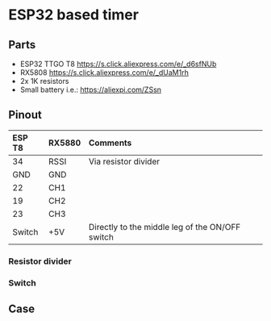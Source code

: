 # ESP32 based timer #

## Parts ##
* ESP32 TTGO T8 https://s.click.aliexpress.com/e/_d6sfNUb
* RX5808 https://s.click.aliexpress.com/e/_dUaM1rh
* 2x 1K resistors
* Small battery i.e.: https://aliexpi.com/ZSsn

## Pinout ##

| ESP T8        | RX5880           | Comments  |
| :------------- |:-------------| :-----|
| 34      | RSSI  | Via resistor divider  |
| GND    |  GND     |   |
|   22  |   CH1    |   |
|   19  |   CH2    |   |
|   23  |   CH3    |   |
|  Switch   |   +5V    |  Directly to the middle leg of the ON/OFF switch  |

### Resistor divider

### Switch 

## Case
